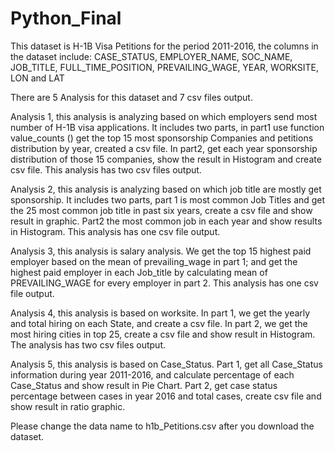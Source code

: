 # Python_Final

This dataset is H-1B Visa Petitions for the period 2011-2016, the columns in the dataset include: CASE_STATUS, EMPLOYER_NAME, SOC_NAME, JOB_TITLE, FULL_TIME_POSITION, PREVAILING_WAGE, YEAR, WORKSITE, LON and LAT

There are 5 Analysis for this dataset and 7 csv files output.



Analysis 1, this analysis is analyzing based on which employers send most number of H-1B visa applications. It includes two parts, in part1 use function value_counts () get the top 15 most sponsorship Companies and petitions distribution by year, created a csv file. In part2, get each year sponsorship distribution of those 15 companies, show the result in Histogram and create csv file. This analysis has two csv files output.

Analysis 2, this analysis is analyzing based on which job title are mostly get sponsorship. It includes two parts, part 1 is most common Job Titles and get the 25 most common job title in past six years, create a csv file and show result in graphic. Part2 the most common job in each year and show results in Histogram. This analysis has one csv file output.

Analysis 3, this analysis is salary analysis. We get the top 15 highest paid employer based on the mean of prevailing_wage in part 1; and get the highest paid employer in each Job_title by calculating mean of PREVAILING_WAGE for every employer in part 2. This analysis has one csv file output.
  
Analysis 4, this analysis is based on worksite. In part 1, we get the yearly and total hiring on each State, and create a csv file. In part 2, we get the most hiring cities in top 25, create a csv file and show result in Histogram. The analysis has two csv files output.

Analysis 5, this analysis is based on Case_Status. Part 1, get all Case_Status information during year 2011-2016, and calculate percentage of each Case_Status and show result in Pie Chart. Part 2, get case status percentage between cases in year 2016 and total cases, create csv file and show result in ratio graphic.


Please change the data name to h1b_Petitions.csv after you download the dataset.

